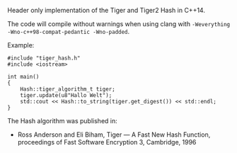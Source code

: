 Header only implementation of the Tiger and Tiger2 Hash in C++14.

The code will compile without warnings when using clang with ```-Weverything -Wno-c++98-compat-pedantic -Wno-padded```.

Example:

```
#include "tiger_hash.h"
#include <iostream>

int main()
{
	Hash::tiger_algorithm_t tiger;
	tiger.update(u8"Hallo Welt");
	std::cout << Hash::to_string(tiger.get_digest()) << std::endl;
}
```

The Hash algorithm was published in:

 * Ross Anderson and Eli Biham, Tiger — A Fast New Hash Function, proceedings of Fast Software Encryption 3, Cambridge, 1996
